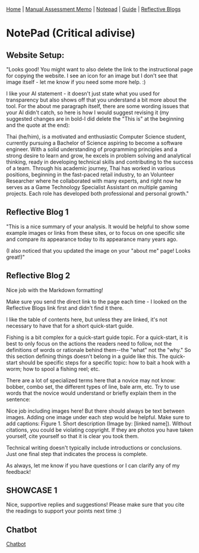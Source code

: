 [Home](index.md) | [Manual Assessment Memo](manual_assessment_memo.md) | [Notepad](notepad.md) | [Guide](soon.md) | [Reflective Blogs](reflective_blogs.md)

# NotePad (Critical adivise) 
## Website Setup: 
"Looks good! You might want to also delete the link to the instructional page for copying the website. I see an icon for an image but I don't see that image itself - let me know if you need some more help. :)

I like your AI statement - it doesn't just state what you used for transparency but also shows off that you understand a bit more about the tool. For the about me paragraph itself, there are some wording issues that your AI didn't catch, so here is how I would suggest revising it (my suggested changes are in bold-I did delete the "This is" at the beginning and the quote at the end):

Thai (he/him), is a motivated and enthusiastic Computer Science student, currently pursuing a Bachelor of Science aspiring to become a software engineer. With a solid understanding of programming principles and a strong desire to learn and grow, he excels in problem solving and analytical thinking, ready in developing technical skills and contributing to the success of a team. Through his academic journey, Thai has worked in various positions, beginning in the fast-paced retail industry, to an Volunteer Researcher where he collaborated with many experts, and right now he serves as a Game Technology Specialist Assistant on multiple gaming projects. Each role has developed both professional and personal growth."

## Reflective Blog 1
"This is a nice summary of your analysis. It would be helpful to show some example images or links from these sites, or to focus on one specific site and compare its appearance today to its appearance many years ago. 

(I also noticed that you updated the image on your "about me" page! Looks great!)"


## Reflective Blog 2
Nice job with the Markdown formatting! 

Make sure you send the direct link to the page each time - I looked on the Reflective Blogs link first and didn't find it there.

I like the table of contents here, but unless they are linked, it's not necessary to have that for a short quick-start guide.

Fishing is a bit complex for a quick-start guide topic. For a quick-start, it is best to only focus on the actions the readers need to follow, not the definitions of words or rationale behind them--the "what" not the "why." So this section defining things doesn't belong in a guide like this. The quick-start should be specific steps for a specific topic: how to bait a hook with a worm; how to spool a fishing reel; etc.

There are a lot of specialized terms here that a novice may not know: bobber, combo set, the different types of line, bale arm, etc. Try to use words that the novice would understand or briefly explain them in the sentence: 

Nice job including images here! But there should always be text between images. Adding one image under each step would be helpful. Make sure to add captions: Figure 1. Short description (Image by: [linked name]). Without citations, you could be violating copyright. If they are photos you have taken yourself, cite yourself so that it is clear you took them. 

Technical writing doesn't typically include introductions or conclusions. Just one final step that indicates the process is complete. 

As always, let me know if you have questions or I can clarify any of my feedback!


## SHOWCASE 1
Nice, supportive replies and suggestions! Please make sure that you cite the readings to support your points next time :)

## Chatbot
[Chatbot](chatbot.md)

